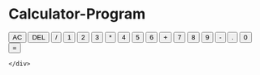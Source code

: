 # Calculator-Program
 <!DOCTYPE html>
<html lang="en">
<head>
    <meta charset="UTF-8">
    <meta http-equiv="X-UA-Compatible" content="IE=edge">
    <meta name="viewport" content="width=device-width, initial-scale=1.0">
    <title>Calculator</title>
    <link href="style.css" rel="stylesheet">
    <script src="script.js" defer></script>
</head>
<body>
    <div class="calculator-grid">
        <div class="output">
            <div data-previous-operand class="previous-operand"></div>
            <div data-current-operand class="current-operand"></div>  
        </div>
        <button data-all-clear class="span-two">AC</button>
        <button data-delete>DEL</button>
        <button data-operation>/</button>
        <button data-number>1</button>
        <button data-number>2</button>
        <button data-number>3</button>
        <button data-operation>*</button>
        <button data-number>4</button>
        <button data-number>5</button>
        <button data-number>6</button>
        <button data-operation>+</button>
        <button data-number>7</button>
        <button data-number>8</button>
        <button data-number>9</button>
        <button data-operation>-</button>
        <button data-number>.</button>
        <button data-number>0</button>
        <button  data-equals class="span-two">=</button>
        
    </div>
</body>

</html>
